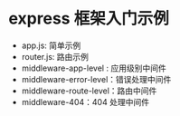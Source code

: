 # express 框架入门示例
* app.js: 简单示例
* router.js: 路由示例
* middleware-app-level : 应用级别中间件
* middleware-error-level：错误处理中间件
* middleware-route-level：路由中间件
* middleware-404：404 处理中间件